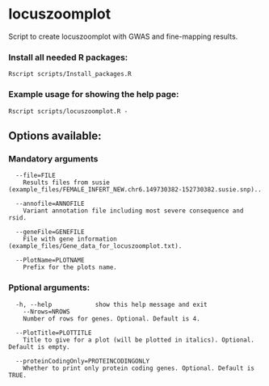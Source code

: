 # locuszoomplot

Script to create locuszoomplot with GWAS and fine-mapping results.

### Install all needed R packages:
`Rscript scripts/Install_packages.R`

### Example usage for showing the help page:
`Rscript scripts/locuszoomplot.R -`


## Options available:

### Mandatory arguments

```
  --file=FILE
    Results files from susie (example_files/FEMALE_INFERT_NEW.chr6.149730382-152730382.susie.snp)..

  --annofile=ANNOFILE
    Variant annotation file including most severe consequence and rsid.

  --geneFile=GENEFILE
    File with gene information (example_files/Gene_data_for_locuszoomplot.txt).

  --PlotName=PLOTNAME
    Prefix for the plots name.

```

### Pptional arguments:

```
  -h, --help            show this help message and exit
    --Nrows=NROWS
    Number of rows for genes. Optional. Default is 4.

  --PlotTitle=PLOTTITLE
    Title to give for a plot (will be plotted in italics). Optional. Default is empty.

  --proteinCodingOnly=PROTEINCODINGONLY
    Whether to print only protein coding genes. Optional. Default is TRUE.
```
	

	
